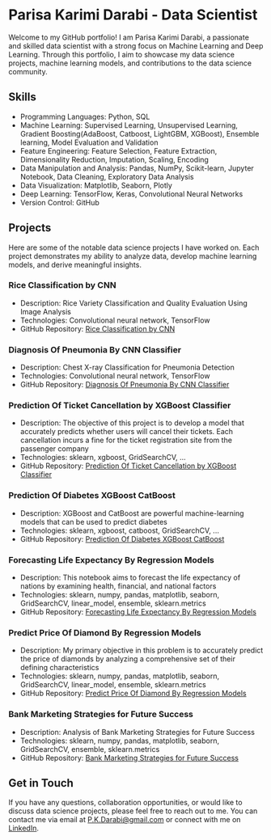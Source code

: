 # Parisa Karimi Darabi - Data Scientist

Welcome to my GitHub portfolio! I am Parisa Karimi Darabi, a passionate and skilled data scientist with a strong focus on Machine Learning and Deep Learning. Through this portfolio, I aim to showcase my data science projects, machine learning models, and contributions to the data science community.

## Skills

- Programming Languages: Python, SQL
- Machine Learning: Supervised Learning, Unsupervised Learning, Gradient Boosting(AdaBoost, Catboost, LightGBM, XGBoost), Ensemble learning, Model Evaluation and Validation
- Feature Engineering: Feature Selection, Feature Extraction, Dimensionality Reduction, Imputation, Scaling, Encoding
- Data Manipulation and Analysis: Pandas, NumPy, Scikit-learn, Jupyter Notebook, Data Cleaning, Exploratory Data Analysis
- Data Visualization: Matplotlib, Seaborn, Plotly
- Deep Learning: TensorFlow, Keras, Convolutional Neural Networks
- Version Control: GitHub


## Projects

Here are some of the notable data science projects I have worked on. Each project demonstrates my ability to analyze data, develop machine learning models, and derive meaningful insights.

### Rice Classification by CNN

- Description: Rice Variety Classification and Quality Evaluation Using Image Analysis
- Technologies: Convolutional neural network, TensorFlow
- GitHub Repository: [Rice Classification by CNN](https://github.com/P-Darabi/Rice_Classification_By_CNN)

### Diagnosis Of Pneumonia By CNN Classifier

- Description: Chest X-ray Classification for Pneumonia Detection
- Technologies: Convolutional neural network, TensorFlow
- GitHub Repository: [Diagnosis Of Pneumonia By CNN Classifier](https://github.com/P-Darabi/Diagnosis_Of_Pneumonia_By_CNN_Classifier)

### Prediction Of Ticket Cancellation by XGBoost Classifier

- Description: The objective of this project is to develop a model that accurately predicts whether users will cancel their tickets. Each cancellation incurs a fine for the ticket registration site from the passenger company
- Technologies: sklearn, xgboost, GridSearchCV, ...
- GitHub Repository: [Prediction Of Ticket Cancellation by XGBoost Classifier](https://github.com/P-Darabi/Prediction_Of_Ticket_Cancellation_Acc_98/tree/main)

### Prediction Of Diabetes XGBoost CatBoost

- Description: XGBoost and CatBoost are powerful machine-learning models that can be used to predict diabetes
- Technologies: sklearn, xgboost, catboost, GridSearchCV, ...
- GitHub Repository: [Prediction Of Diabetes XGBoost CatBoost](https://github.com/P-Darabi/Prediction_Of_Diabetes_XGBoost_CatBoost)

### Forecasting Life Expectancy By Regression Models

- Description: This notebook aims to forecast the life expectancy of nations by examining health, financial, and national factors
- Technologies: sklearn, numpy, pandas, matplotlib, seaborn, GridSearchCV, linear_model, ensemble, sklearn.metrics
- GitHub Repository: [Forecasting Life Expectancy By Regression Models](https://github.com/P-Darabi/Forecasting_Life_Expectancy_By_Regression_Models)

### Predict Price Of Diamond By Regression Models

- Description: My primary objective in this problem is to accurately predict the price of diamonds by analyzing a comprehensive set of their defining characteristics
- Technologies: sklearn, numpy, pandas, matplotlib, seaborn, GridSearchCV, linear_model, ensemble, sklearn.metrics
- GitHub Repository: [Predict Price Of Diamond By Regression Models](https://github.com/P-Darabi/Predict_Price_Of_Diamond/tree/main)

### Bank Marketing Strategies for Future Success

- Description: Analysis of Bank Marketing Strategies for Future Success
- Technologies: sklearn, numpy, pandas, matplotlib, seaborn, GridSearchCV, ensemble, sklearn.metrics
- GitHub Repository: [Bank Marketing Strategies for Future Success](https://github.com/P-Darabi/Bank_Marketing_Strategies_for_Future_Success)

## Get in Touch

If you have any questions, collaboration opportunities, or would like to discuss data science projects, please feel free to reach out to me. You can contact me via email at P.K.Darabi@gmail.com or connect with me on [LinkedIn](https://www.linkedin.com/in/parisa-karimi-006551275/).

